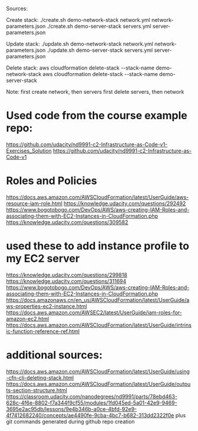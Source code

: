 Sources:

Create stack:
./create.sh demo-network-stack network.yml network-parameters.json
./create.sh demo-server-stack servers.yml server-parameters.json


Update stack:
./update.sh demo-network-stack network.yml network-parameters.json
./update.sh demo-server-stack servers.yml server-parameters.json


Delete stack:
aws cloudformation delete-stack --stack-name demo-network-stack
aws cloudformation delete-stack --stack-name demo-server-stack

Note:
first create network, then servers
first delete servers, then network



# Used code from the course example repo:
https://github.com/udacity/nd9991-c2-Infrastructure-as-Code-v1-Exercises_Solution
https://github.com/udacity/nd9991-c2-Infrastructure-as-Code-v1

# Roles and Policies
https://docs.aws.amazon.com/AWSCloudFormation/latest/UserGuide/aws-resource-iam-role.html
https://knowledge.udacity.com/questions/292492
https://www.bogotobogo.com/DevOps/AWS/aws-creating-IAM-Roles-and-associating-them-with-EC2-Instances-in-CloudFormation.php
https://knowledge.udacity.com/questions/309582

# used these to add instance profile to my EC2 server 
https://knowledge.udacity.com/questions/299818
https://knowledge.udacity.com/questions/311694
https://www.bogotobogo.com/DevOps/AWS/aws-creating-IAM-Roles-and-associating-them-with-EC2-Instances-in-CloudFormation.php
https://docs.amazonaws.cn/en_us/AWSCloudFormation/latest/UserGuide/aws-properties-ec2-instance.html
https://docs.aws.amazon.com/AWSEC2/latest/UserGuide/iam-roles-for-amazon-ec2.html
https://docs.aws.amazon.com/AWSCloudFormation/latest/UserGuide/intrinsic-function-reference-ref.html

# additional sources:
https://docs.aws.amazon.com/AWSCloudFormation/latest/UserGuide/using-cfn-cli-deleting-stack.html
https://docs.aws.amazon.com/AWSCloudFormation/latest/UserGuide/outputs-section-structure.html
https://classroom.udacity.com/nanodegrees/nd9991/parts/78ebd463-628c-4f6e-8802-f7a344f9cf55/modules/1fd045ed-5a01-42e9-9469-3695e2ac95db/lessons/9e4b346b-a0ce-4bfd-92e9-4f7412682240/concepts/ae4490fe-9cba-4bc7-b682-313dd2322f0e
plus git commands generated during github repo creation


